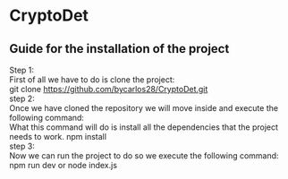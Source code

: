 # CryptoDet
## Guide for the installation of the project
Step 1: <br>
First of all we have to do is clone the project: <br>
git clone https://github.com/bycarlos28/CryptoDet.git <br>
step 2: <br>
Once we have cloned the repository we will move inside and execute the following command:<br>
What this command will do is install all the dependencies that the project needs to work.
npm install<br>
step 3: <br>
Now we can run the project to do so we execute the following command:<br>
npm run dev or node index.js
